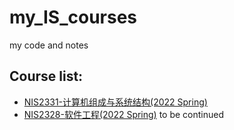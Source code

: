 # my_IS_courses
my code and notes
## Course list:
- [NIS2331-计算机组成与系统结构(2022 Spring)](https://github.com/Younggkid/my_IS_courses/tree/main/NIS2331)
- [NIS2328-软件工程(2022 Spring)](https://github.com/Younggkid/my_IS_courses/tree/main/NIS2331)
to be continued  